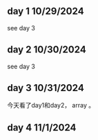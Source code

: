 ## day 1 10/29/2024
see day 3

## day 2 10/30/2024
see day 3

## day 3 10/31/2024
今天看了day1和day2， array 。 

## day 4 11/1/2024